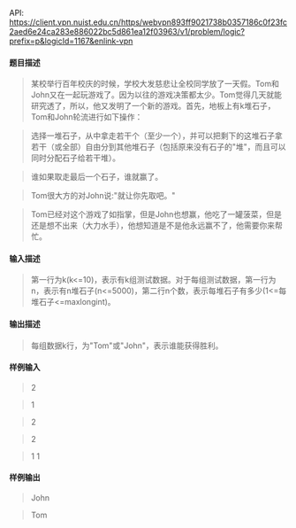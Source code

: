 API: https://client.vpn.nuist.edu.cn/https/webvpn893ff9021738b0357186c0f23fc2aed6e24ca283e886022bc5d861ea12f03963/v1/problem/logic?prefix=p&logicId=1167&enlink-vpn

#### 题目描述
> 某校举行百年校庆的时候，学校大发慈悲让全校同学放了一天假。Tom和John又在一起玩游戏了。因为以往的游戏决策都太少。Tom觉得几天就能研究透了，所以，他又发明了一个新的游戏。首先，地板上有k堆石子，Tom和John轮流进行如下操作：

> 选择一堆石子，从中拿走若干个（至少一个），并可以把剩下的这堆石子拿若干（或全部）自由分到其他堆石子（包括原来没有石子的"堆"，而且可以同时分配石子给若干堆）。

> 谁如果取走最后一个石子，谁就赢了。

> Tom很大方的对John说:"就让你先取吧。"

> Tom已经对这个游戏了如指掌，但是John也想赢，他吃了一罐菠菜，但是还是想不出来（大力水手），他想知道是不是他永远赢不了，他需要你来帮忙。

#### 输入描述
> 第一行为k(k<=10)，表示有k组测试数据。对于每组测试数据，第一行为n，表示有n堆石子(n<=5000)，第二行n个数，表示每堆石子有多少(1<=每堆石子<=maxlongint)。

#### 输出描述
> 每组数据k行，为"Tom"或"John"，表示谁能获得胜利。

#### 样例输入
> 2

> 1

> 2

> 2

> 1   1

#### 样例输出
> John

> Tom
